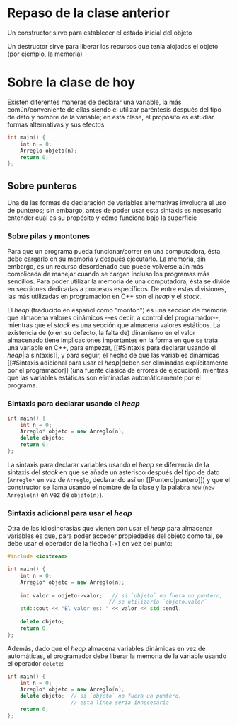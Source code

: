 # Repaso de la clase anterior

Un constructor sirve para establecer el estado inicial del objeto

Un destructor sirve para liberar los recursos que tenía alojados el objeto (por ejemplo, la memoria)

# Sobre la clase de hoy

Existen diferentes maneras de declarar una variable, la más común/conveniente de ellas siendo el utilizar paréntesis después del tipo de dato y nombre de la variable; en esta clase, el propósito es estudiar formas alternativas y sus efectos.

```cpp
int main() {
	int n = 0;
	Arreglo objeto(n);
	return 0;
};
```

## Sobre punteros

Una de las formas de declaración de variables alternativas involucra el uso de punteros; sin embargo, antes de poder usar esta sintaxis es necesario entender cuál es su propósito y cómo funciona bajo la superficie

### Sobre pilas y montones

Para que un programa pueda funcionar/correr en una computadora, ésta debe cargarlo en su memoria y después ejecutarlo. La memoria, sin embargo, es un recurso desordenado que puede volverse aún más complicada de manejar cuando se cargan incluso los programas más sencillos. Para poder utilizar la memoria de una computadora, ésta se divide en secciones dedicadas a procesos específicos. De entre estas divisiones, las más utilizadas en programación en C++ son el *heap* y el *stack*.

El *heap* (traducido en español como "montón") es una sección de memoria que almacena valores dinámicos --es decir, a control del programador--, mientras que el *stack* es una sección que almacena valores estáticos. La existencia de (o en su defecto, la falta de) dinamismo en el valor almacenado tiene implicaciones importantes en la forma en que se trata una variable en C++, para empezar, [[#Sintaxis para declarar usando el *heap*|la sintaxis]], y para seguir, el hecho de que las variables dinámicas [[#Sintaxis adicional para usar el *heap*|deben ser eliminadas explícitamente por el programador]] (una fuente clásica de errores de ejecución), mientras que las variables estáticas son eliminadas automáticamente por el programa.

### Sintaxis para declarar usando el *heap*

```cpp
int main() {
	int n = 0;
	Arreglo* objeto = new Arreglo(n);
	delete objeto;
	return 0;
};
```

La sintaxis para declarar variables usando el *heap* se diferencia de la sintaxis del *stack* en que se añade un asterisco después del tipo de dato (`Arreglo*` en vez de `Arreglo`, declarando así un [[Puntero|puntero]]) y que el constructor se llama usando el nombre de la clase y la palabra `new` (`new Arreglo(n)` en vez de `objeto(n)`).

### Sintaxis adicional para usar el *heap*

Otra de las idiosincrasias que vienen con usar el *heap* para almacenar variables es que, para poder acceder propiedades del objeto como tal, se debe usar el operador de la flecha (`->`) en vez del punto:

```cpp
#include <iostream>

int main() {
	int n = 0;
	Arreglo* objeto = new Arreglo(n);
	
	int valor = objeto->valor;   // si `objeto` no fuera un puntero,
							    // se utilizaría `objeto.valor`
	std::cout << "El valor es: " << valor << std::endl;
	
	delete objeto;
	return 0;
};
```

Además, dado que el *heap* almacena variables dinámicas en vez de automáticas, el programador debe liberar la memoria de la variable usando el operador `delete`:

```cpp
int main() {
	int n = 0;
	Arreglo* objeto = new Arreglo(n);
	delete objeto;  // si `objeto` no fuera un puntero,
					// esta línea sería innecesaria
	return 0;
};
```


